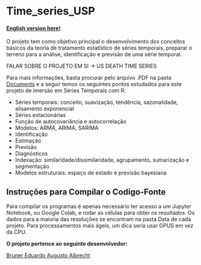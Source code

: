 # Time_series_USP
#### [English version here!](https://github.com/brunereduardo/Time_Series_USP/blob/master/Documents/README.md)

<p> O projeto tem como objetivo principal o desenvolvimento dos conceitos básicos da teoria de tratamento estatístico de séries temporais, preparar o terreno para a análise, identificação e previsão de uma série temporal.</p> FALAR SOBRE O PROJETO EM SI -> US DEATH TIME SERIES

<p>Para mais informações, basta procurar pelo arquivo .PDF na pasta <a href = 'https://github.com/brunereduardo/Time_Series_USP/tree/master/Documents'>Documents</a> e a seguir temos os seguintes pontos estudados para este projeto de imersão em Séries Temporais com R: </p>
 <ul style="list-style-type:disc;">
  <li>Séries temporais: conceito, suavização, tendência, sazonalidade, alisamento exponencial</li>
  <li>Séries estacionárias</li>
  <li>Função de autocovariância e autocorrelação</li>
  <li>Modelos: ARMA, ARIMA, SARIMA</li>
  <li>Identificação</li>
  <li>Estimação</li>
  <li>Previsão</li>
  <li>Diagnósticos</li>
  <li>Indexação: similaridade/dissimilaridade, agrupamento, sumarização e segmentação</li>
  <li>Modelos estruturais: espaço de estado e previsão bayesiana</li>
</ul>  


## Instruções para Compilar o Codigo-Fonte
 Para compilar os programas é apenas necessário ter acesso a um Jupyter Notebook, ou Google Colab, e rodar as células para obter os resultados. Os dados para a maioria das resoluções se encontram na pasta Data de cada projeto. Para processamentos mais ágeis, um dica seria usar GPUS em vez da CPU.

<p><b>O projeto pertence ao seguinte desenvolvedor:</b></p>
<a href="https://github.com/brunereduardo">Bruner Eduardo Augusto Albrecht</a>

